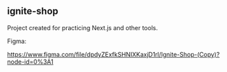 ## ignite-shop

Project created for practicing Next.js and other tools.

Figma:

https://www.figma.com/file/dpdyZExfkSHNIXKaxjD1rl/Ignite-Shop-(Copy)?node-id=0%3A1
